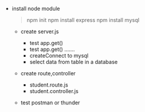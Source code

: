 + install node module
    > npm init
    > npm install express
    > npm install mysql
    - create server.js
        - test app.get()
        - test app.get()
        .......
        - createConnect to mysql
        - select data from table in a database
    
    - create route,controller
        - student.route.js
        - student.controller.js

    - test postman or thunder

   

